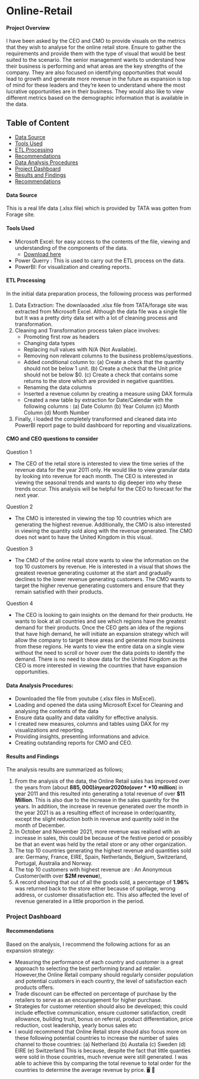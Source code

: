 # Online-Retail

#### Project Overview

I have been asked by the CEO and CMO to provide visuals on the metrics that they wish to analyse for the online retail store. Ensure to gather the requirements and provide them with the type of visual that would be best suited to the scenario. The senior management wants to understand how their business is performing and what areas are the key strengths of the company. They are also focused on identifying opportunities that would lead to growth and generate more revenue in the future as expansion is top of mind for these leaders and they’re keen to understand where the most lucrative opportunities are in their business. They would also like to view different metrics based on the demographic information that is available in the data.

## Table of Content 

- [Data Source](#data-source)
- [Tools Used](#tools-used)
- [ETL Processing](#etl-processing)
- [Recommendations](#recommendations)
- [Data Analysis Procedures](#data-analysis-procedures)
- [Project Dashboard](#project-dashboard)
- [Results and Findings](#results-and-findings)
- [Recommendations](#recommendations)

#### Data Source
This is a real life data (.xlsx file) which is provided by TATA was gotten from Forage site.

#### Tools Used 

- Microsoft Excel: for easy access to the contents of the file, viewing and understanding of the components of the data.
    - [Download here](http://microsoft.com)
- Power Querry : This is used to carry out the ETL process on the data.
- PowerBI: For visualization and creating reports.

#### ETL Processing

In the initial data preparation process, the following process was performed
1. Data Extraction: The downlaoaded .xlsx file from TATA/forage site was extracted from Microsoft Excel. Although the data  file was a single file but It was a pretty dirty data set with a lot of cleaning process and transformation.
2. Cleaning and Transformation process taken place involves:
   - Promoting first row as headers
   - Changing data types
   - Replacing null values with N/A (Not Available).
   - Removing non relevant columns to the business problems/questions.
   - Added conditional column to:
     (a) Create a check that the quantity should not be below 1 unit.
     (b) Create a check that the Unit price should not be below $0.
     (c) Create a check that contains some returns to the store which are provided in negative quantities.
   - Renaming the data columns
   - Inserted a revenue column by creating a measure using DAX formula
   - Created a new table by extraction  for Date/Calendar with the following columns :
     (a) Date Column (b) Year Column (c) Month Column (d) Month Number 
4. Finally, i loaded the completely transformed and cleaned data into PowerBI report page to build dashboard for reporting and visualizations.
 
#### CMO and CEO questions to consider

 Question 1
   - The CEO of the retail store is interested to view the time series of the revenue data for the year 2011 only. He would like to view granular data by looking into revenue for each month. The CEO is interested in viewing the seasonal trends and wants to dig deeper into why these trends occur. This analysis will be helpful for the CEO to forecast for the next year.

 Question 2
   - The CMO is interested in viewing the top 10 countries which are generating the highest revenue. Additionally, the CMO is also interested in viewing the quantity sold along with the revenue generated. The CMO does not want to have the United Kingdom in this visual.

 Question 3
   - The CMO of the online retail store wants to view the information on the top 10 customers by revenue. He is interested in a visual that shows the greatest revenue generating customer at the start and gradually declines to the lower revenue generating customers. The CMO wants to target the higher revenue generating customers and ensure that they remain satisfied with their products.

 Question 4 
  - The CEO is looking to gain insights on the demand for their products. He wants to look at all countries and see which regions have the greatest demand for their products. Once the CEO gets an idea of the regions that have high demand, he will initiate an expansion strategy which will allow the company to target these areas and generate more business from these regions. He wants to view the entire data on a single view without the need to scroll or hover over the data points to identify the demand. There is no need to show data for the United Kingdom as the CEO is more interested in viewing the countries that have expansion opportunities.

#### Data Analysis Procedures:

- Downloaded the file from youtube (.xlsx files in MsExcel).
- Loading and opened the data using Microsoft Excel for Cleaning and analysing the contents of the data
- Ensure data quality and data validity for effective analysis.
- I created new measures, columns and tables using DAX for my visualizations and reporting.
- Providing insights, presenting informations and advice.
- Creating outstanding reports for CMO and CEO.
 
#### Results and Findings

The analysis results are summarized as follows;
1. From the analysis of the data, the Online Retail sales has improved over the years from (about **$885,000) in year 2020 to ( over **$10 million**) in year 2011 and this resulted into generating a total revenue of over **$11 Million**. This is also due to the increase in the sales quantity for the years. In addition, the increase in revenue generated over the month in the year 2021 is as a resulting effect of increase in order/quantity, except the slight reduction both in revenue and quantity sold in the month of December.
2. In October and November 2021, more revenue was realised wtih an increase in sales, this could be because of the festive period or possibly be that an event was held by the retail store or any other organization.
3. The top 10 countries generating the highest revenue and quantities sold are: Germany, France, EIRE, Spain, Netherlands, Belgium, Switzerland, Portugal, Australia and Norway.
4. The top 10 customers with highest revenue are : An Anonymous Customer(with over **$2M revenue**),
5. A record showing that out of all the goods sold, a percentage of **1.96%** was returned back to the store either because of spoilage, wrong address, or customer dissatisfaction etc. This also affected the level of revenue generated in a little proportion in the period. 

### Project Dashboard



#### Recommendations

Based on the analysis, I recommend the following actions for as an expansion strategy:
 - Measuring the performance of each country and customer is a great approach to selecting the best performing brand ad retailer. However,the Online Retail company should regularly consider population and potential customers in each country, the level of satisfaction each products offers.
 - Trade discount can be effected on percentage of purchase by the retailers to serve as an encouragement for higher purchase.
 - Strategies for customer retention should also be developed; this could include effective communication, ensure customer satisfaction, credit allowance, building trust, bonus on referral, product differentiation, price reduction, cost leadership, yearly bonus sales etc
 - I would recommend that Online Retail store should also focus more on these following potential countries to increase the number of sales channel to those countries:
   (a) Netherland
   (b) Austalia
   (c) Sweden
   (d) EIRE
   (e) Switzerland
    This is because, despite the fact that little quanties were sold in those countries, much revenue were still generated. I was able to achieve this by comparing the total revenue to total order for the countries to determine the average revenue by price.
🖥️
🍹

